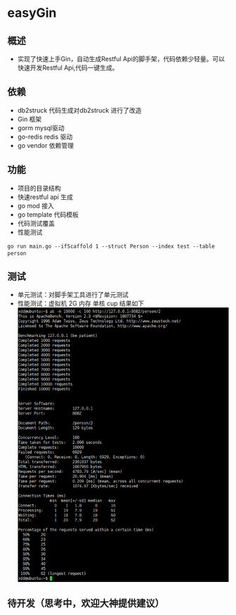 # easyGin
## 概述
* 实现了快速上手Gin，自动生成Restful Api的脚手架，代码依赖少轻量。可以快速开发Restful Api,代码一键生成。
## 依赖
* db2struck 代码生成对db2struck 进行了改造
* Gin 框架
* gorm mysql驱动
* go-redis redis 驱动
* go vendor 依赖管理
## 功能
* 项目的目录结构
* 快速restful api 生成
* go mod 接入
* go template 代码模板
* 代码测试覆盖
* 性能测试

```
go run main.go --ifScaffold 1 --struct Person --index test --table person
```
## 测试
* 单元测试：对脚手架工具进行了单元测试
* 性能测试：虚拟机 2G 内存 单核 cup 结果如下
 ![设置1](/static/ab.png)
## 待开发（思考中，欢迎大神提供建议）
